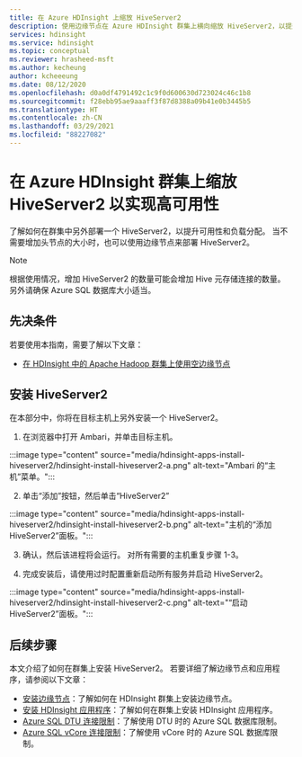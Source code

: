 ```yaml
---
title: 在 Azure HDInsight 上缩放 HiveServer2
description: 使用边缘节点在 Azure HDInsight 群集上横向缩放 HiveServer2，以提升容错能力和可用性。
services: hdinsight
ms.service: hdinsight
ms.topic: conceptual
ms.reviewer: hrasheed-msft
ms.author: kecheung
author: kcheeeung
ms.date: 08/12/2020
ms.openlocfilehash: d0a0df4791492c1c9f0d600630d723024c46c1b8
ms.sourcegitcommit: f28ebb95ae9aaaff3f87d8388a09b41e0b3445b5
ms.translationtype: HT
ms.contentlocale: zh-CN
ms.lasthandoff: 03/29/2021
ms.locfileid: "88227082"
---
```

# <a name="scale-hiveserver2-on-azure-hdinsight-clusters-for-high-availability"></a>在 Azure HDInsight 群集上缩放 HiveServer2 以实现高可用性

了解如何在群集中另外部署一个 HiveServer2，以提升可用性和负载分配。 当不需要增加头节点的大小时，也可以使用边缘节点来部署 HiveServer2。 

> [!NOTE]
> 根据使用情况，增加 HiveServer2 的数量可能会增加 Hive 元存储连接的数量。 另外请确保 Azure SQL 数据库大小适当。

## <a name="prerequisites"></a>先决条件

若要使用本指南，需要了解以下文章：
- [在 HDInsight 中的 Apache Hadoop 群集上使用空边缘节点](hdinsight-apps-use-edge-node.md)

## <a name="install-hiveserver2"></a>安装 HiveServer2

在本部分中，你将在目标主机上另外安装一个 HiveServer2。

1. 在浏览器中打开 Ambari，并单击目标主机。

:::image type="content" source="media/hdinsight-apps-install-hiveserver2/hdinsight-install-hiveserver2-a.png" alt-text="Ambari 的“主机”菜单。":::

2. 单击“添加”按钮，然后单击“HiveServer2”

:::image type="content" source="media/hdinsight-apps-install-hiveserver2/hdinsight-install-hiveserver2-b.png" alt-text="主机的“添加 HiveServer2”面板。":::

3. 确认，然后该进程将会运行。 对所有需要的主机重复步骤 1-3。

4. 完成安装后，请使用过时配置重新启动所有服务并启动 HiveServer2。

:::image type="content" source="media/hdinsight-apps-install-hiveserver2/hdinsight-install-hiveserver2-c.png" alt-text="“启动 HiveServer2”面板。":::

## <a name="next-steps"></a>后续步骤

本文介绍了如何在群集上安装 HiveServer2。 若要详细了解边缘节点和应用程序，请参阅以下文章：

* [安装边缘节点](hdinsight-apps-use-edge-node.md)：了解如何在 HDInsight 群集上安装边缘节点。
* [安装 HDInsight 应用程序](hdinsight-apps-install-applications.md)：了解如何在群集上安装 HDInsight 应用程序。
* [Azure SQL DTU 连接限制](../azure-sql/database/resource-limits-dtu-single-databases.md)：了解使用 DTU 时的 Azure SQL 数据库限制。
* [Azure SQL vCore 连接限制](../azure-sql/database/resource-limits-vcore-elastic-pools.md)：了解使用 vCore 时的 Azure SQL 数据库限制。
